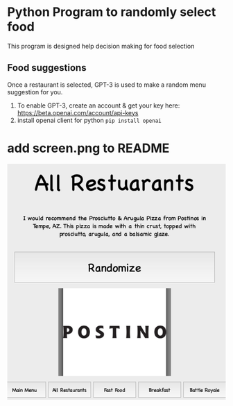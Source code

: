 # Python Program to randomly select food

This program is designed help decision making for food selection

## Food suggestions
Once a restaurant is selected, GPT-3 is used to make a random menu suggestion for you.

1. To enable GPT-3, create an account & get your key here: https://beta.openai.com/account/api-keys
2. install openai client for python `pip install openai`

# add screen.png to README
![screen](https://github.com/jimkleban/food-randomizer/blob/main/screen.png)
